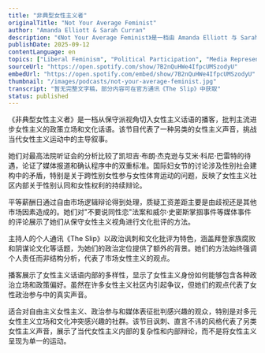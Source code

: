 ```yaml
---
title: "非典型女性主义者"
originalTitle: "Not Your Average Feminist"
author: "Amanda Elliott & Sarah Curran"
description: "《Not Your Average Feminist》是一档由 Amanda Elliott 与 Sarah Curran 主持的播客，以保守女性主义视角探讨当代性别与政治议题。节目批判主流女性主义的进步政策立场，强调个人责任、传统价值与自由市场逻辑。内容涵盖最高法院听证会、跨性别运动、平等薪酬日、职场文化与媒体事件评论，风格犀利、讽刺，在保守派女性听众中具有一定影响力。Spotify 评分为 5.0（3 条评论），定位为另类女性主义声音。"
publishDate: 2025-09-12
contentLanguage: en
topics: ["Liberal Feminism", "Political Participation", "Media Representation Critique"]
sourceUrl: "https://open.spotify.com/show/7B2nQuHWe4IfpcUMSzodyU"
embedUrl: "https://open.spotify.com/embed/show/7B2nQuHWe4IfpcUMSzodyU"
thumbnail: "/images/podcasts/not-your-average-feminist.jpg"
transcript: "暂无完整文字稿，部分内容可在官方通讯《The Slip》中获取"
status: published
---
```


《非典型女性主义者》是一档从保守派视角切入女性主义话语的播客，批判主流进步女性主义的政策立场和文化话语。该节目代表了一种另类的女性主义声音，挑战当代女性主义运动中的主导叙事。

她们对最高法院听证会的分析比较了凯坦吉·布朗·杰克逊与艾米·科尼·巴雷特的待遇，论证了媒体报道和确认程序中的双重标准。国际妇女节的讨论涉及性别社会建构中的矛盾，特别是关于跨性别女性参与女性体育运动的问题，反映了女性主义社区内部关于性别认同和女性权利的持续辩论。

平等薪酬日通过自由市场逻辑辩论得到处理，质疑工资差距主要是由歧视还是其他市场因素造成的。她们对"不要说同性恋"法案和威尔·史密斯掌掴事件等媒体事件的评论展示了她们从保守女性主义视角进行文化批评的方法。

主持人的个人通讯《The Slip》以政治讽刺和文化批评为特色，涵盖拜登家族腐败和阴谋论文化等话题，为她们的政治定位提供了额外的背景。她们的方法始终强调个人责任而非结构分析，代表了市场女性主义的观点。

播客展示了女性主义话语内部的多样性，显示了女性主义身份如何能够包含各种政治立场和政策偏好。虽然在许多女性主义社区内引起争议，但她们的观点代表了女性政治参与中的真实声音。

适合对自由主义女性主义、政治参与和媒体表征批判感兴趣的观众，特别是对多元女性主义立场和文化冲突感兴趣的社群。该节目讽刺、直言不讳的风格代表了另类女性主义声音，展示了当代女性主义内部的复杂性和内部辩论，而不是将女性主义呈现为单一的运动。
